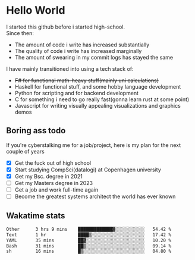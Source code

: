 # Hello World

I started this github before i started high-school.  
Since then:
- The amount of code i write has increased substantially
- The quality of code i write has increased marginally
- The amount of swearing in my commit logs has stayed the same

I have mainly transitioned into using a tech stack of:
- ~~F# for functional math-heavy stuff(mainly uni calculations)~~
- Haskell for functional stuff, and some hobby language development
- Python for scripting and for backend development
- C for something i need to go really fast(gonna learn rust at some point)
- Javascript for writing visually appealing visualizations and graphics demos

## Boring ass todo
If you're cyberstalking me for a job/project, here is my plan for the next couple of years
- [x] Get the fuck out of high school
- [x] Start studying CompSci(datalogi) at Copenhagen university
- [x] Get my Bsc. degree in 2021
- [ ] Get my Masters degree in 2023
- [ ] Get a job and work full-time again
- [ ] Become the greatest systems architect the world has ever known

## Wakatime stats
<!--START_SECTION:waka-->

```txt
Other      3 hrs 9 mins    █████████████▓░░░░░░░░░░░   54.42 %
Text       1 hr            ████▒░░░░░░░░░░░░░░░░░░░░   17.42 %
YAML       35 mins         ██▓░░░░░░░░░░░░░░░░░░░░░░   10.20 %
Bash       31 mins         ██▒░░░░░░░░░░░░░░░░░░░░░░   09.14 %
sh         16 mins         █▒░░░░░░░░░░░░░░░░░░░░░░░   04.80 %
```

<!--END_SECTION:waka-->
